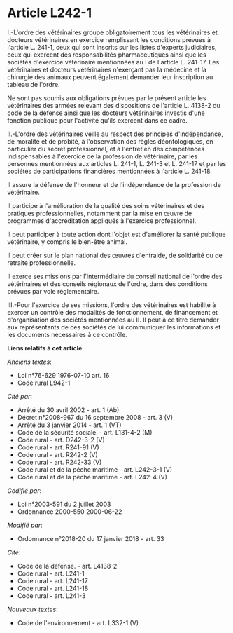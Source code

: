 # Article L242-1

I.-L'ordre des vétérinaires groupe obligatoirement tous les vétérinaires et docteurs vétérinaires en exercice remplissant les
conditions prévues à l'article L. 241-1, ceux qui sont inscrits sur les listes d'experts judiciaires, ceux qui exercent des
responsabilités pharmaceutiques ainsi que les sociétés d'exercice vétérinaire mentionnées au I de l'article L. 241-17. Les
vétérinaires et docteurs vétérinaires n'exerçant pas la médecine et la chirurgie des animaux peuvent également demander leur
inscription au tableau de l'ordre. 

Ne sont pas soumis aux obligations prévues par le présent article les vétérinaires des armées relevant des dispositions de
l'article L. 4138-2 du code de la défense ainsi que les docteurs vétérinaires investis d'une fonction publique pour
l'activité qu'ils exercent dans ce cadre. 

II.-L'ordre des vétérinaires veille au respect des principes d'indépendance, de moralité et de probité, à l'observation des
règles déontologiques, en particulier du secret professionnel, et à l'entretien des compétences indispensables à l'exercice
de la profession de vétérinaire, par les personnes mentionnées aux articles L. 241-1, L. 241-3 et L. 241-17 et par les
sociétés de participations financières mentionnées à l'article L. 241-18. 

Il assure la défense de l'honneur et de l'indépendance de la profession de vétérinaire. 

Il participe à l'amélioration de la qualité des soins vétérinaires et des pratiques professionnelles, notamment par la mise
en œuvre de programmes d'accréditation appliqués à l'exercice professionnel. 

Il peut participer à toute action dont l'objet est d'améliorer la santé publique vétérinaire, y compris le bien-être animal. 

Il peut créer sur le plan national des œuvres d'entraide, de solidarité ou de retraite professionnelle. 

Il exerce ses missions par l'intermédiaire du conseil national de l'ordre des vétérinaires et des conseils régionaux de
l'ordre, dans des conditions prévues par voie réglementaire. 

III.-Pour l'exercice de ses missions, l'ordre des vétérinaires est habilité à exercer un contrôle des modalités de
fonctionnement, de financement et d'organisation des sociétés mentionnées au II. Il peut à ce titre demander aux
représentants de ces sociétés de lui communiquer les informations et les documents nécessaires à ce contrôle.

**Liens relatifs à cet article**

_Anciens textes_:

  - Loi n°76-629 1976-07-10 art. 16
  - Code rural L942-1

_Cité par_:

  - Arrêté du 30 avril 2002 - art. 1 (Ab)
  - Décret n°2008-967 du 16 septembre 2008 - art. 3 (V)
  - Arrêté du 3 janvier 2014 - art. 1 (VT)
  - Code de la sécurité sociale. - art. L131-4-2 (M)
  - Code rural - art. D242-3-2 (V)
  - Code rural - art. R241-91 (V)
  - Code rural - art. R242-2 (V)
  - Code rural - art. R242-33 (V)
  - Code rural et de la pêche maritime - art. L242-3-1 (V)
  - Code rural et de la pêche maritime - art. L242-4 (V)

_Codifié par_:

  - Loi n°2003-591 du 2 juillet 2003
  - Ordonnance 2000-550 2000-06-22

_Modifié par_:

  - Ordonnance n°2018-20 du 17 janvier 2018 - art. 33

_Cite_:

  - Code de la défense. - art. L4138-2
  - Code rural - art. L241-1
  - Code rural - art. L241-17
  - Code rural - art. L241-18
  - Code rural - art. L241-3

_Nouveaux textes_:

  - Code de l'environnement - art. L332-1 (V)
